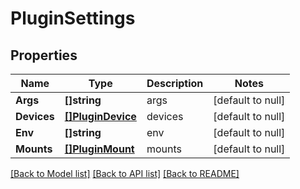 # PluginSettings

## Properties
Name | Type | Description | Notes
------------ | ------------- | ------------- | -------------
**Args** | **[]string** | args | [default to null]
**Devices** | [**[]PluginDevice**](PluginDevice.md) | devices | [default to null]
**Env** | **[]string** | env | [default to null]
**Mounts** | [**[]PluginMount**](PluginMount.md) | mounts | [default to null]

[[Back to Model list]](../README.md#documentation-for-models) [[Back to API list]](../README.md#documentation-for-api-endpoints) [[Back to README]](../README.md)


